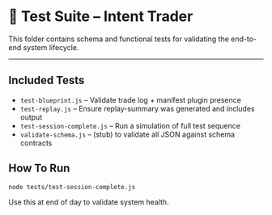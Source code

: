 # 🧪 Test Suite – Intent Trader

This folder contains schema and functional tests for validating the end-to-end system lifecycle.

---

## Included Tests

- `test-blueprint.js` – Validate trade log + manifest plugin presence
- `test-replay.js` – Ensure replay-summary was generated and includes output
- `test-session-complete.js` – Run a simulation of full test sequence
- `validate-schema.js` – (stub) to validate all JSON against schema contracts

## How To Run

```bash
node tests/test-session-complete.js
```

Use this at end of day to validate system health.
